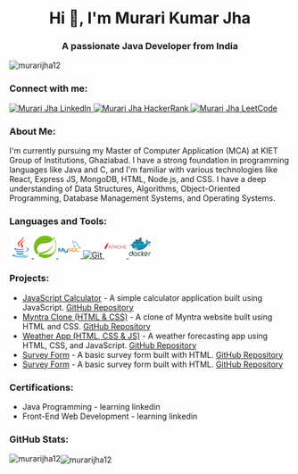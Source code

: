 <h1 align="center">Hi 👋, I'm Murari Kumar Jha</h1>
<h3 align="center">A passionate Java Developer from India</h3>

<p align="left"> 
  <img src="https://komarev.com/ghpvc/?username=murarijha12&label=Profile%20views&color=0e75b6&style=flat" alt="murarijha12" /
</p>

<h3 align="left">Connect with me:</h3>
<p align="left">
  <a href="https://www.linkedin.com/in/murari-kumar-jha-636796227/" target="_blank">
    <img src="https://img.shields.io/badge/LinkedIn-0A66C2?style=for-the-badge&logo=linkedin&logoColor=white" alt="Murari Jha LinkedIn"/>
  </a>
  <a href="https://www.hackerrank.com/profile/jhamurari0987" target="_blank">
    <img src="https://img.shields.io/badge/HackerRank-2EC866?style=for-the-badge&logo=hackerrank&logoColor=white" alt="Murari Jha HackerRank"/>
  </a>
  <a href="https://leetcode.com/u/jhamurari/" target="_blank">
    <img src="https://img.shields.io/badge/LeetCode-FFA116?style=for-the-badge&logo=leetcode&logoColor=white" alt="Murari Jha LeetCode"/>
  </a>
</p>

<h3 align="left">About Me:</h3>
<p align="left">
  I'm currently pursuing my Master of Computer Application (MCA) at KIET Group of Institutions, Ghaziabad. I have a strong foundation in programming languages like Java and C, and I'm familiar with various technologies like React, Express JS, MongoDB, HTML, Node.js, and CSS. I have a deep understanding of Data Structures, Algorithms, Object-Oriented Programming, Database Management Systems, and Operating Systems.
</p>

<h3 align="left">Languages and Tools:</h3>
<p align="left">
  <a href="https://www.java.com" target="_blank" rel="noreferrer">
    <img src="https://raw.githubusercontent.com/devicons/devicon/master/icons/java/java-original.svg" alt="Java" width="40" height="40"/>
  </a> 
  <a href="https://spring.io/" target="_blank" rel="noreferrer">
    <img src="https://raw.githubusercontent.com/devicons/devicon/master/icons/spring/spring-original.svg" alt="Spring" width="40" height="40"/>
  </a> 
  <a href="https://www.mysql.com/" target="_blank" rel="noreferrer">
    <img src="https://raw.githubusercontent.com/devicons/devicon/master/icons/mysql/mysql-original-wordmark.svg" alt="MySQL" width="40" height="40"/>
  </a> 
  <a href="https://git-scm.com/" target="_blank" rel="noreferrer">
    <img src="https://www.vectorlogo.zone/logos/git-scm/git-scm-icon.svg" alt="Git" width="40" height="40"/>
  </a> 
  <a href="https://maven.apache.org/" target="_blank" rel="noreferrer">
    <img src="https://raw.githubusercontent.com/devicons/devicon/master/icons/apache/apache-original-wordmark.svg" alt="Maven" width="40" height="40"/>
  </a> 
  <a href="https://www.docker.com/" target="_blank" rel="noreferrer">
    <img src="https://raw.githubusercontent.com/devicons/devicon/master/icons/docker/docker-original-wordmark.svg" alt="Docker" width="40" height="40"/>
  </a>
</p>

<h3 align="left">Projects:</h3>
<ul>
  <li><a href="https://deft-marigold-e6017f.netlify.app/" target="_blank">JavaScript Calculator</a> - A simple calculator application built using JavaScript. <a href="https://github.com/MURARIJHA12/PROJECT/tree/main/calculator" target="_blank">GitHub Repository</a></li>
  <li><a href="https://poetic-figolla-32d088.netlify.app/" target="_blank">Myntra Clone (HTML & CSS)</a> - A clone of Myntra website built using HTML and CSS. <a href="https://github.com/MURARIJHA12/PROJECT/tree/main/Project" target="_blank">GitHub Repository</a></li>
  <li><a href="https://phenomenal-hummingbird-44c4c5.netlify.app/" target="_blank">Weather App (HTML, CSS & JS)</a> - A weather forecasting app using HTML, CSS, and JavaScript. <a href="https://github.com/MURARIJHA12/PROJECT/tree/main/WeatherApp" target="_blank">GitHub Repository</a></li>
  <li><a href="https://tranquil-phoenix-04f084.netlify.app/" target="_blank">Survey Form</a> - A basic survey form built with HTML. <a href="https://github.com/MURARIJHA12/PROJECT/tree/main/SurvaForms" target="_blank">GitHub Repository</a></li>
  <li><a href="https://app.netlify.com/sites/relaxed-pothos-414e8d/overview" target="_blank">Survey Form</a> - A basic survey form built with HTML. <a href="https://github.com/MURARIJHA12/PROJECT/tree/main/SurvaForms" target="_blank">GitHub Repository</a></li>
</ul>

<h3 align="left">Certifications:</h3>
<ul>
  <li>Java Programming - learning linkedin</li>
  <li>Front-End Web Development - learning linkedin</li>
  <!-- Add more certifications here -->
</ul>

<h3 align="left">GitHub Stats:</h3>
<p>
  <img align="left" src="https://github-readme-stats.vercel.app/api/top-langs?username=murarijha12&show_icons=true&locale=en&layout=compact" alt="murarijha12" />
</p>
<p>
  <img align="center" src="https://github-readme-stats.vercel.app/api?username=murarijha12&show_icons=true&locale=en" alt="murarijha12" />
</p>
<!-- <p>
  <img align="center" src="https://github-readme-streak-stats.herokuapp.com/?user=murarijha12&" alt="murarijha12" />
</p> -->

<!-- Optional: Add a section for latest blog posts or articles if you have any -->
<!--
<h3 align="left">Latest Blog Posts:</h3>
<ul>
  <li><a href="https://yourblog.com/post1" target="_blank">Understanding Java Streams</a></li>
  <li><a href="https://yourblog.com/post2" target="_blank">Spring Boot Best Practices</a></li>
</ul>
-->
